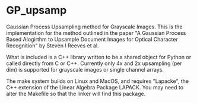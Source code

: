 # GP_upsamp
Gaussian Process Upsampling method for Grayscale Images. 
This is the implementation for the method outlined in the paper "A Gaussian Process Based Alogirthm 
to Upsample Document Images for Optical Character Recognition" by Steven I Reeves et al. 

What is included is a C++ library written to be a shared object for Python or called directly from C or C++.
Currently only 4x and 2x upsampling (per dim) is supported for grayscale images or single channel arrays.

The make system builds on Linux and MacOS, and requires "Lapacke", the C++ extension of the Linear Algebra Package LAPACK.
You may need to alter the Makefile so that the linker will find this package. 
